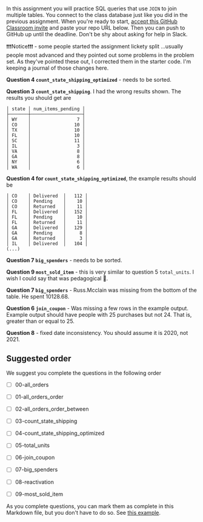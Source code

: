 # 

In this assignment you will practice SQL queries that use `JOIN`
to join multiple tables. You connect to the class database just
like you did in the previous assignment. 
When you're ready to start, [accept this GitHub Classroom invite](https://classroom.github.com/a/3vPt80gS)
and paste your repo URL below. Then you can push to GitHub up 
until the deadline. Don't be shy about asking for help in Slack.

❗❗❗Notice❗❗❗ - some people started the assignment lickety
split ...usually people most advanced and they pointed out some
problems in the problem set. As they've pointed these out, I
corrected them in the starter code. I'm keeping a journal of those
changes here. 

**Question 4 `count_state_shipping_optimized`** - needs to be sorted. 

**Question 3 `count_state_shipping`**. I had the wrong results shown.
The results you should get are 

```
│ state │ num_items_pending │
├───────┼───────────────────┤
│ WY    │                 7 │
│ CO    │                10 │
│ TX    │                10 │
│ FL    │                10 │
│ SC    │                11 │
│ IL    │                 3 │
│ VA    │                 8 │
│ GA    │                 8 │
│ NY    │                 6 │
│ WA    │                 6 │
```

**Question 4 for `count_state_shipping_optimized`**, the example results
should be 

```
│ CO    │ Delivered  │   112 │
│ CO    │ Pending    │    10 │
│ CO    │ Returned   │    11 │
│ FL    │ Delivered  │   152 │
│ FL    │ Pending    │    10 │
│ FL    │ Returned   │    11 │
│ GA    │ Delivered  │   129 │
│ GA    │ Pending    │     8 │
│ GA    │ Returned   │     3 │
│ IL    │ Delivered  │   104 │
(...)
```

**Question 7 `big_spenders`** - needs to be sorted.

**Question 9 `most_sold_item`** - this is very similar to question 5 `total_units`.
I wish I could say that was pedagogical 🤣.

**Question 7 `big_spenders`** - Russ.Mcclain was missing from the
bottom of the table. He spent 10128.68.

**Question 6 `join_coupon`** - Was missing a few rows in the example
output. Example output should have people with 25 purchases but
not 24. That is, greater than or equal to 25.

**Question 8** - fixed date inconsistency. You should assume 
it is 2020, not 2021.


## Suggested order

We suggest you complete the questions in the following order

- [ ] 00-all_orders
- [ ] 01-all_orders_order
- [ ] 02-all_orders_order_between
- [ ] 03-count_state_shipping
- [ ] 04-count_state_shipping_optimized
- [ ] 05-total_units
- [ ] 06-join_coupon
- [ ] 07-big_spenders
- [ ] 08-reactivation
- [ ] 09-most_sold_item


As you complete questions, you can mark them as complete
in this Markdown file,  but you don't have to do so.
See [this example](https://github.blog/2014-04-28-task-lists-in-all-markdown-documents/).

